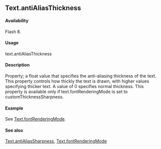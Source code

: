## Text.antiAliasThickness

#### Availability

Flash 8.

#### Usage

text.antiAliasThickness

#### Description

Property; a float value that specifies the anti-aliasing thickness of the text. This property controls how thickly the text is drawn, with higher values specifying thicker text. A value of 0 specifies normal thickness. This property is available only if text.fontRenderingMode is set to customThicknessSharpness.

#### Example

See [Text.fontRenderingMode](../Text_object/Text10.md).

#### See also

[Text.antiAliasSharpness](../Text_object/Text1.md), [Text.fontRenderingMode](../Text_object/Text10.md)

